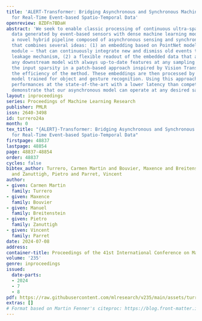 ```yaml
---
title: 'ALERT-Transformer: Bridging Asynchronous and Synchronous Machine Learning
  for Real-Time Event-based Spatio-Temporal Data'
openreview: 8ZDFn7BDaH
abstract: 'We seek to enable classic processing of continuous ultra-sparse spatiotemporal
  data generated by event-based sensors with dense machine learning models. We propose
  a novel hybrid pipeline composed of asynchronous sensing and synchronous processing
  that combines several ideas: (1) an embedding based on PointNet models – the ALERT
  module – that can continuously integrate new and dismiss old events thanks to a
  leakage mechanism, (2) a flexible readout of the embedded data that allows to feed
  any downstream model with always up-to-date features at any sampling rate, (3) exploiting
  the input sparsity in a patch-based approach inspired by Vision Transformer to optimize
  the efficiency of the method. These embeddings are then processed by a transformer
  model trained for object and gesture recognition. Using this approach, we achieve
  performances at the state-of-the-art with a lower latency than competitors. We also
  demonstrate that our asynchronous model can operate at any desired sampling rate.'
layout: inproceedings
series: Proceedings of Machine Learning Research
publisher: PMLR
issn: 2640-3498
id: turrero24a
month: 0
tex_title: "{ALERT}-Transformer: Bridging Asynchronous and Synchronous Machine Learning
  for Real-Time Event-based Spatio-Temporal Data"
firstpage: 48837
lastpage: 48854
page: 48837-48854
order: 48837
cycles: false
bibtex_author: Turrero, Carmen Martin and Bouvier, Maxence and Breitenstein, Manuel
  and Zanuttigh, Pietro and Parret, Vincent
author:
- given: Carmen Martin
  family: Turrero
- given: Maxence
  family: Bouvier
- given: Manuel
  family: Breitenstein
- given: Pietro
  family: Zanuttigh
- given: Vincent
  family: Parret
date: 2024-07-08
address:
container-title: Proceedings of the 41st International Conference on Machine Learning
volume: '235'
genre: inproceedings
issued:
  date-parts:
  - 2024
  - 7
  - 8
pdf: https://raw.githubusercontent.com/mlresearch/v235/main/assets/turrero24a/turrero24a.pdf
extras: []
# Format based on Martin Fenner's citeproc: https://blog.front-matter.io/posts/citeproc-yaml-for-bibliographies/
---
```

